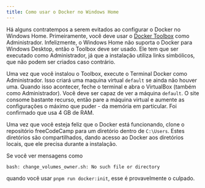 ```yaml
---
title: Como usar o Docker no Windows Home
---
```


Há alguns contratempos a serem evitados ao configurar o Docker no Windows Home. Primeiramente, você deve usar o [Docker Toolbox](https://docs.docker.com/toolbox/toolbox_install_windows/) como Administrador. Infelizmente, o Windows Home não suporta o Docker para Windows Desktop, então o Toolbox deve ser usado. Ele tem que ser executado como Administrador, já que a instalação utiliza links simbólicos, que não podem ser criados caso contrário.

Uma vez que você instalou o Toolbox, execute o Terminal Docker como Administrador. Isso criará uma maquina virtual `default` se ainda não houver uma. Quando isso acontecer, feche o terminal e abra o VirtualBox (também como Administrador). Você deve ser capaz de ver a máquina `default`. O site consome bastante recurso, então pare a máquina virtual e aumente as configurações o máximo que puder - da memória em particular. Foi confirmado que usa 4 GB de RAM.

Uma vez que você esteja feliz que o Docker está funcionando, clone o repositório freeCodeCamp para um diretório dentro de `C:\Users`. Estes diretórios são compartilhados, dando acesso ao Docker aos diretórios locais, que ele precisa durante a instalação.

Se você ver mensagens como

```shell
bash: change_volumes_owner.sh: No such file or directory
```

quando você usar `pnpm run docker:init`, esse é provavelmente o culpado.
